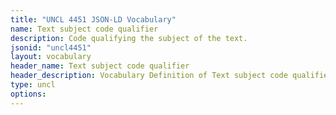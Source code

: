```yaml
---
title: "UNCL 4451 JSON-LD Vocabulary"
name: Text subject code qualifier
description: Code qualifying the subject of the text.
jsonid: "uncl4451"
layout: vocabulary
header_name: Text subject code qualifier
header_description: Vocabulary Definition of Text subject code qualifier semantics in HTML format. JSON-LD format is available at [uncl4451.jsonld](/vocabulary/uncl4451.jsonld)
type: uncl
options:
---
```

